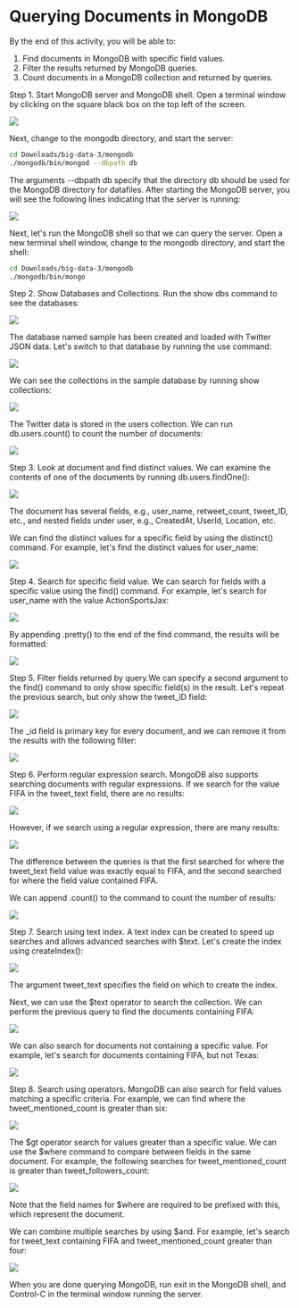 # Querying Documents in MongoDB

By the end of this activity, you will be able to:

1. Find documents in MongoDB with specific field values.
2. Filter the results returned by MongoDB queries.
3. Count documents in a MongoDB collection and returned by queries. 

Step 1. Start MongoDB server and MongoDB shell. Open a terminal window by clicking on the square black box on the top left of the screen.

![](https://d3c33hcgiwev3.cloudfront.net/imageAssetProxy.v1/pYW6JQWREeabsxLXkMIYiw_f85b3afcf7b7a86decd2b0eb43764ecd_click-on-terminal.png?expiry=1706832000000&hmac=UMoi75LHNgxw01-3m_ArwRdGqWPeVyQ4ymfSWUl03wU)

Next, change to the mongodb directory, and start the server:

```bash
cd Downloads/big-data-3/mongodb
./mongodb/bin/mongod --dbpath db
```

The arguments --dbpath db specify that the directory db should be used for the MongoDB directory for datafiles. After starting the MongoDB server, you will see the following lines indicating that the server is running:

![](https://d3c33hcgiwev3.cloudfront.net/imageAssetProxy.v1/vUHvPVT-EeaqTxIkdCEfsw_e7e71e936f7860924a71d716af7ba1db_server-start.png?expiry=1706832000000&hmac=xc6Iu-DZMbh4KEZBBjcZTnYQjpn_ufgjEtTTsMkz4yY)

Next, let's run the MongoDB shell so that we can query the server. Open a new terminal shell window, change to the mongodb directory, and start the shell:

```bash
cd Downloads/big-data-3/mongodb
./mongodb/bin/mongo
```
              
Step 2. Show Databases and Collections. Run the show dbs command to see the databases:

![](https://d3c33hcgiwev3.cloudfront.net/imageAssetProxy.v1/1YqPclT_EeaubA6-qtnryw_50ff133f125dede0819a1095b61a5755_show-dbs.png?expiry=1706832000000&hmac=QE96ZMYEwhj4izbrHxlpNDIoxc5gRo4o3R3BXMswVj0)

The database named sample has been created and loaded with Twitter JSON data. Let's switch to that database by running the use command:

![](https://d3c33hcgiwev3.cloudfront.net/imageAssetProxy.v1/XbHn51UAEeaX4QpLJOK7gQ_667612c1f60e7b8e88d160836d94f814_use-sample.png?expiry=1706832000000&hmac=z-ZyXbbJ5mWO830d_ZezIS7zFt3krOtXjiWIUjOyfyI)

We can see the collections in the sample database by running show collections:

![](https://d3c33hcgiwev3.cloudfront.net/imageAssetProxy.v1/R6vI_lUAEealpAoth2FRAw_5725c1daf122e4a7aa2765c28e66f505_show-collections.png?expiry=1706832000000&hmac=ikUw4AH-TLmxI9-uZLmS0opqYfWIO980B3Lg1T3KMa8)

The Twitter data is stored in the users collection. We can run db.users.count() to count the number of documents:

![](https://d3c33hcgiwev3.cloudfront.net/imageAssetProxy.v1/8ETyM1UAEeaztg6Pg6w09w_6f1d10814edde8375f05bcad18204c1f_users-count.png?expiry=1706832000000&hmac=d12ntUeBs9qPIohAB1ZV-_aTejAMJCWEc1l99UR6gEw)
         
Step 3. Look at document and find distinct values. We can examine the contents of one of the documents by running db.users.findOne():

![](https://d3c33hcgiwev3.cloudfront.net/imageAssetProxy.v1/HLAadVUBEealpAoth2FRAw_bf370189d6465b1c0de6723009df6e04_find-one.png?expiry=1706832000000&hmac=sRR0YXsfofDDV1YN9Cpuq5TJTui_35UqGkEyheKYRHQ)

The document has several fields, e.g., user_name, retweet_count, tweet_ID, etc., and nested fields under user, e.g., CreatedAt, UserId, Location, etc.

We can find the distinct values for a specific field by using the distinct() command. For example, let's find the distinct values for user_name:

![](https://d3c33hcgiwev3.cloudfront.net/imageAssetProxy.v1/JQuUBlUCEeaWRg7WBfqodw_ac0a1c5c790e1565ab33bd8300301655_distinct-username.png?expiry=1706832000000&hmac=jXHYIW4eXfSRgdKzRs9brBG0z7OMSvp8yS41gFwLBvo)
       
Step 4. Search for specific field value. We can search for fields with a specific value using the find() command. For example, let's search for user_name with the value ActionSportsJax:

![](https://d3c33hcgiwev3.cloudfront.net/imageAssetProxy.v1/xKtuLVUHEeaughJrsEVARw_e883782f21c53dac8dace372d7962c59_find-value.png?expiry=1706832000000&hmac=rVY4g50Ji02mVNtQv-Q6MZBJ4nH5M4dnMRuYBSLlHfw)

By appending .pretty() to the end of the find command, the results will be formatted:

![](https://d3c33hcgiwev3.cloudfront.net/imageAssetProxy.v1/zlmcslUHEeaX4QpLJOK7gQ_7178433e9e4672aff7a9bc68ca49bac5_find-pretty.png?expiry=1706832000000&hmac=nrECeFVGji0J5wg7nSNTZOgqVkOeth_k_abS_SDTE6o)
       
Step 5. Filter fields returned by query.We can specify a second argument to the find() command to only show specific field(s) in the result. Let's repeat the previous search, but only show the tweet_ID field:

![](https://d3c33hcgiwev3.cloudfront.net/imageAssetProxy.v1/dhyyI1UIEeaubA6-qtnryw_89f1bb7b3938d3272130af19729933ed_find-filter.png?expiry=1706832000000&hmac=XPxz9K_jt2wvPadhmw-E9giS-u7VV8D48n62fPRk44w)

The _id field is primary key for every document, and we can remove it from the results with the following filter:

![](https://d3c33hcgiwev3.cloudfront.net/imageAssetProxy.v1/lHwdR1UIEeaFpQoKLtdtHw_5ce2bd8165fe95919d41e67de270ad89_find-filter-no-id.png?expiry=1706832000000&hmac=b0RhFiISp5DmlnDJBs68t3mup-MJCjiczrJNuOz3O5E)
    
Step 6. Perform regular expression search. MongoDB also supports searching documents with regular expressions. If we search for the value FIFA in the tweet_text field, there are no results:

![](https://d3c33hcgiwev3.cloudfront.net/imageAssetProxy.v1/ULQ1FlUKEeaFpQoKLtdtHw_77f0ff1da6ce5073f56e5b1e9c45195b_tweet-text-fifa.png?expiry=1706832000000&hmac=KdFRd0ZH55viPUhlCFz2eD2z8gWqiIV1H2Us65pHgfk)

However, if we search using a regular expression, there are many results:

![](https://d3c33hcgiwev3.cloudfront.net/imageAssetProxy.v1/cpipjFUKEeaqTxIkdCEfsw_c37d819a9879fe633f4998d09a06f724_tweet-text-re.png?expiry=1706832000000&hmac=NNraWS_FxrbZOFTBuE-UwZ_MI696MFzHNfG55nZsKNg)

The difference between the queries is that the first searched for where the tweet_text field value was exactly equal to FIFA, and the second searched for where the field value contained FIFA.

We can append .count() to the command to count the number of results:

![](https://d3c33hcgiwev3.cloudfront.net/imageAssetProxy.v1/g5kUTlUKEeaqTxIkdCEfsw_83b90f0a247664cb2dcb4fffcf5393ec_tweet-text-re-count.png?expiry=1706832000000&hmac=6Av59xBpMUnwiPSFqk5Hc5KyFetcWinFkt5GEVOH9M4)
 
Step 7. Search using text index. A text index can be created to speed up searches and allows advanced searches with $text. Let's create the index using createIndex():

![](https://d3c33hcgiwev3.cloudfront.net/imageAssetProxy.v1/Aa0Ypl2vEeaCdBI2oAYa8w_d1df8640db3f16f5b35af5917de55c42_create-index.png?expiry=1706832000000&hmac=ycR3CZ51KN5BTJ6Y2cc5SuNJ1rFKRNDFwM1fIdZl_3Y)

The argument tweet_text specifies the field on which to create the index.

Next, we can use the $text operator to search the collection. We can perform the previous query to find the documents containing FIFA:

![](https://d3c33hcgiwev3.cloudfront.net/imageAssetProxy.v1/HjV6dl2vEeaWHg4NuBHTLw_37e181106d07cd7e1d067de31f4c1433_text-search-fifa.png?expiry=1706832000000&hmac=QkCOrI-MEDVvU3JIL4smPyoj5uJxqfs8jrgbfYQG_Zg)

We can also search for documents not containing a specific value. For example, let's search for documents containing FIFA, but not Texas:

![](https://d3c33hcgiwev3.cloudfront.net/imageAssetProxy.v1/KzVscl2vEeazDA6HAv4GcQ_62133c32f77c77606c0e5199008ec8e2_text-search-no-texas.png?expiry=1706832000000&hmac=9GS6dduOCztB9CfyUxpm39LNJoTHlWTBaHgwcpni64c)

Step 8. Search using operators. MongoDB can also search for field values matching a specific criteria. For example, we can find where the tweet_mentioned_count is greater than six:

![](https://d3c33hcgiwev3.cloudfront.net/imageAssetProxy.v1/YeVX3lULEeaqTxIkdCEfsw_a46c8b05151f6f51f935978017214799_find-gt.png?expiry=1706832000000&hmac=DftDyKxogOBlPCiFd9LLXLymNF0mhYqmYVXVqsbaMXs)

The $gt operator search for values greater than a specific value. We can use the $where command to compare between fields in the same document. For example, the following searches for tweet_mentioned_count is greater than tweet_followers_count:

![](https://d3c33hcgiwev3.cloudfront.net/imageAssetProxy.v1/lyxIy12-EeaJrxIK7EGdww_8512cd11bd19da57f3533f43b5711e2a_where.png?expiry=1706832000000&hmac=TuLyOrsB5-GAcFIBhtI_r2kQs4B9Yaip2nc9AeEJloU)

Note that the field names for $where are required to be prefixed with this, which represent the document.

We can combine multiple searches by using $and. For example, let's search for tweet_text containing FIFA and tweet_mentioned_count greater than four:

![](https://d3c33hcgiwev3.cloudfront.net/imageAssetProxy.v1/iM3ZDl2-EeaJrxIK7EGdww_5359918a5d09a31b0696abdf0ae0db6e_find-and.png?expiry=1706832000000&hmac=Wf8RGD3ABwaIdzO6xHOsZFyeh6_W_BAidZ8dpMk-rjg)

When you are done querying MongoDB, run exit in the MongoDB shell, and Control-C in the terminal window running the server. 